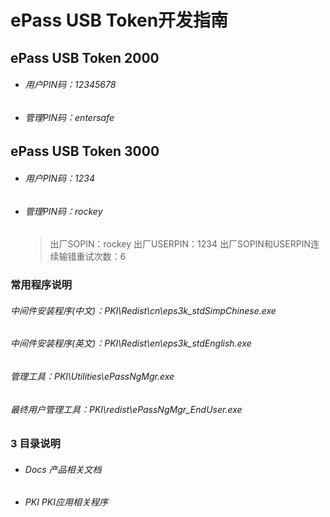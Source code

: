 # ePass USB Token开发指南

## ePass USB Token 2000 

- ###### 用户PIN码：12345678

- ###### 管理PIN码：entersafe

## ePass USB Token 3000

- ###### 用户PIN码：1234

- ###### 管理PIN码：rockey

  >   出厂SOPIN：rockey
  >   出厂USERPIN：1234
  >   出厂SOPIN和USERPIN连续输错重试次数：6

### 常用程序说明

######   中间件安装程序(中文)：PKI\Redist\cn\eps3k_stdSimpChinese.exe

######   中间件安装程序(英文)：PKI\Redist\en\eps3k_stdEnglish.exe

######   管理工具：PKI\Utilities\ePassNgMgr.exe

######   最终用户管理工具：PKI\redist\ePassNgMgr_EndUser.exe

### 3 目录说明

- ######   Docs	产品相关文档

- ######   PKI	PKI应用相关程序